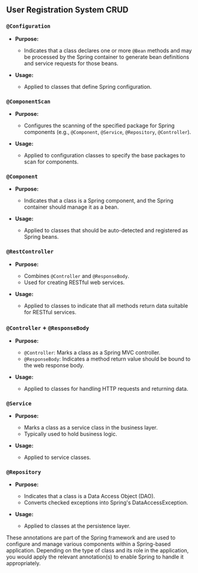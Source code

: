 ## User Registration System CRUD

### `@Configuration`

- **Purpose:**
  - Indicates that a class declares one or more `@Bean` methods and may be processed by the Spring container to generate bean definitions and service requests for those beans.

- **Usage:**
  - Applied to classes that define Spring configuration.

### `@ComponentScan`

- **Purpose:**
  - Configures the scanning of the specified package for Spring components (e.g., `@Component`, `@Service`, `@Repository`, `@Controller`).

- **Usage:**
  - Applied to configuration classes to specify the base packages to scan for components.

### `@Component`

- **Purpose:**
  - Indicates that a class is a Spring component, and the Spring container should manage it as a bean.

- **Usage:**
  - Applied to classes that should be auto-detected and registered as Spring beans.

### `@RestController`

- **Purpose:**
  - Combines `@Controller` and `@ResponseBody`.
  - Used for creating RESTful web services.

- **Usage:**
  - Applied to classes to indicate that all methods return data suitable for RESTful services.

### `@Controller` + `@ResponseBody`

- **Purpose:**
  - `@Controller`: Marks a class as a Spring MVC controller.
  - `@ResponseBody`: Indicates a method return value should be bound to the web response body.

- **Usage:**
  - Applied to classes for handling HTTP requests and returning data.

### `@Service`

- **Purpose:**
  - Marks a class as a service class in the business layer.
  - Typically used to hold business logic.

- **Usage:**
  - Applied to service classes.

### `@Repository`

- **Purpose:**
  - Indicates that a class is a Data Access Object (DAO).
  - Converts checked exceptions into Spring's DataAccessException.

- **Usage:**
  - Applied to classes at the persistence layer.

These annotations are part of the Spring framework and are used to configure and manage various components within a Spring-based application. Depending on the type of class and its role in the application, you would apply the relevant annotation(s) to enable Spring to handle it appropriately.
